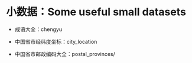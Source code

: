 
# 小数据：Some useful small datasets

* 成语大全：chengyu

* 中国省市经纬度坐标：city_location

* 中国省市邮政编码大全：postal_provinces/

